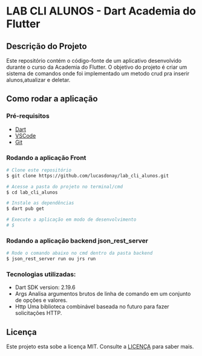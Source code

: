 # LAB CLI ALUNOS - Dart Academia do Flutter

## Descrição do Projeto

Este repositório contém o código-fonte de um aplicativo desenvolvido durante o curso da Academia do Flutter. O objetivo do projeto é criar um sistema de comandos onde foi implementado um metodo crud pra inserir alunos,atualizar e deletar.

## Como rodar a aplicação

### Pré-requisitos

- [Dart](https://dart.dev/get-dart)
- [VSCode](https://code.visualstudio.com/)
- [Git](https://git-scm.com/)

### Rodando a aplicação Front

```bash
# Clone este repositório
$ git clone https://github.com/lucasdonay/lab_cli_alunos.git

# Acesse a pasta do projeto no terminal/cmd
$ cd lab_cli_alunos

# Instale as dependências
$ dart pub get

# Execute a aplicação em modo de desenvolvimento
# $
```
### Rodando a aplicação backend json_rest_server

```bash
# Rode o comando abaixo no cmd dentro da pasta backend
$ json_rest_server run ou jrs run

```


### Tecnologias utilizadas:

- Dart SDK version: 2.19.6
- Args Analisa argumentos brutos de linha de comando em um conjunto de opções e valores.
- Http Uma biblioteca combinável baseada no futuro para fazer solicitações HTTP.

## Licença

Este projeto esta sobe a licença MIT. Consulte a [LICENÇA](LICENSE) para saber mais.
